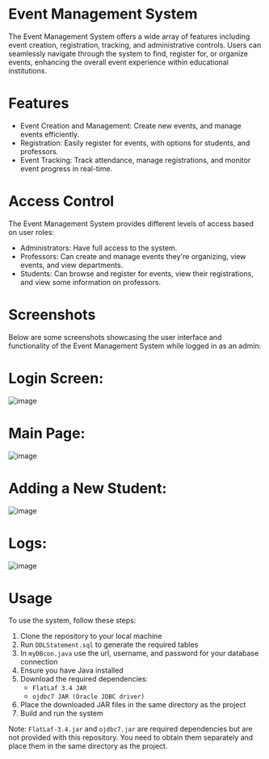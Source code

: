 # Event Management System

The Event Management System offers a wide array of features including event creation, registration, tracking, and administrative controls. Users can seamlessly navigate through the system to find, register for, or organize events, enhancing the overall event experience within educational institutions.

# Features
- Event Creation and Management: Create new events, and manage events efficiently.
- Registration: Easily register for events, with options for students, and professors.
- Event Tracking: Track attendance, manage registrations, and monitor event progress in real-time.

# Access Control

The Event Management System provides different levels of access based on user roles:
- Administrators: Have full access to the system.
- Professors: Can create and manage events they're organizing, view events, and view departments.
- Students: Can browse and register for events, view their registrations, and view some information on professors.

# Screenshots

Below are some screenshots showcasing the user interface and functionality of the Event Management System while logged in as an admin:

# Login Screen:

![image](https://github.com/arcarum/event-management-system/assets/134963929/3339aa5e-0688-40b8-b16d-1ff7e3ca96af)

# Main Page:

![image](https://github.com/arcarum/event-management-system/assets/134963929/a8272fd8-b6ef-4aca-a1b9-a1abd310f1ab)

# Adding a New Student:

![image](https://github.com/arcarum/event-management-system/assets/134963929/8adc16b7-ae21-4d6c-ae0b-f04498ae3cd6)

# Logs:

![image](https://github.com/arcarum/event-management-system/assets/134963929/0645fe5d-51a5-4f66-be5a-fc685fb059d2)

# Usage

To use the system, follow these steps:
1) Clone the repository to your local machine
2) Run `DDLStatement.sql` to generate the required tables
3) In `myDBcon.java` use the url, username, and password for your database connection
4) Ensure you have Java installed
5) Download the required dependencies:
     - `FlatLaf 3.4 JAR`
     - `ojdbc7 JAR (Oracle JDBC driver)`
6) Place the downloaded JAR files in the same directory as the project
7) Build and run the system

Note: `FlatLaf-3.4.jar` and `ojdbc7.jar` are required dependencies but are not provided with this repository. You need to obtain them separately and place them in the same directory as the project.
